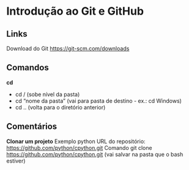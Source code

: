 # Introdução ao Git e GitHub

## Links

Download do Git https://git-scm.com/downloads

## Comandos

**cd**

- cd / (sobe nível da pasta)
- cd “nome da pasta” (vai para pasta de destino - ex.: cd Windows)
- cd .. (volta para o diretório  anterior)

## Comentários

**Clonar um projeto**
Exemplo python
URL do repositório: https://github.com/python/cpython.git
Comando git clone https://github.com/python/cpython.git (vai salvar na pasta que o bash estiver)